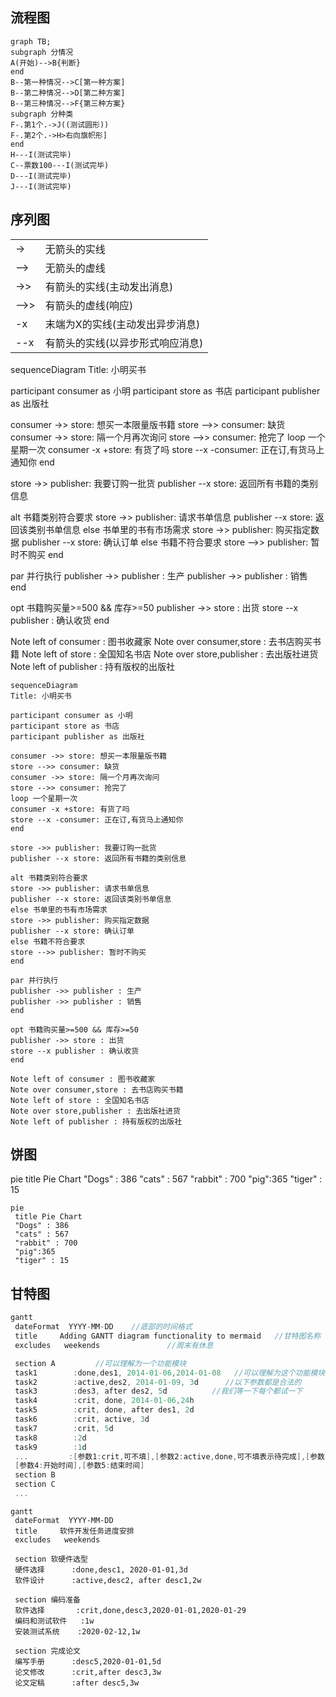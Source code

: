 ## 流程图

```mermaid
graph TB;
subgraph 分情况
A(开始)-->B{判断}
end
B--第一种情况-->C[第一种方案]
B--第二种情况-->D[第二种方案]
B--第三种情况-->F{第三种方案}
subgraph 分种类
F-.第1个.->J((测试圆形))
F-.第2个.->H>右向旗帜形]
end
H---I(测试完毕)
C--票数100---I(测试完毕)
D---I(测试完毕)
J---I(测试完毕)
```

## 序列图

|      |                                  |
| ---- | -------------------------------- |
| ->   | 无箭头的实线                     |
| -->  | 无箭头的虚线                     |
| ->>  | 有箭头的实线(主动发出消息)       |
| -->> | 有箭头的虚线(响应)               |
| -x   | 末端为X的实线(主动发出异步消息)  |
| --x  | 有箭头的实线(以异步形式响应消息) |

sequenceDiagram
Title: 小明买书

participant consumer as 小明
participant store as 书店
participant publisher as 出版社

consumer ->> store: 想买一本限量版书籍
store -->> consumer: 缺货
consumer ->> store: 隔一个月再次询问
store -->> consumer: 抢完了
loop 一个星期一次
consumer -x +store: 有货了吗
store --x -consumer: 正在订,有货马上通知你
end

store ->> publisher: 我要订购一批货
publisher --x store: 返回所有书籍的类别信息

alt 书籍类别符合要求
store ->> publisher: 请求书单信息
publisher --x store: 返回该类别书单信息
else 书单里的书有市场需求
store ->> publisher: 购买指定数据
publisher --x store: 确认订单
else 书籍不符合要求
store -->> publisher: 暂时不购买
end

par 并行执行
publisher ->> publisher : 生产
publisher ->> publisher : 销售
end

opt 书籍购买量>=500 && 库存>=50
publisher ->> store : 出货
store --x publisher : 确认收货
end

Note left of consumer : 图书收藏家
Note over consumer,store : 去书店购买书籍
Note left of store : 全国知名书店
Note over store,publisher : 去出版社进货
Note left of publisher : 持有版权的出版社

```mermaid
sequenceDiagram
Title: 小明买书

participant consumer as 小明
participant store as 书店
participant publisher as 出版社

consumer ->> store: 想买一本限量版书籍
store -->> consumer: 缺货
consumer ->> store: 隔一个月再次询问
store -->> consumer: 抢完了
loop 一个星期一次
consumer -x +store: 有货了吗
store --x -consumer: 正在订,有货马上通知你
end

store ->> publisher: 我要订购一批货
publisher --x store: 返回所有书籍的类别信息

alt 书籍类别符合要求
store ->> publisher: 请求书单信息
publisher --x store: 返回该类别书单信息
else 书单里的书有市场需求
store ->> publisher: 购买指定数据
publisher --x store: 确认订单
else 书籍不符合要求
store -->> publisher: 暂时不购买
end

par 并行执行
publisher ->> publisher : 生产
publisher ->> publisher : 销售
end

opt 书籍购买量>=500 && 库存>=50
publisher ->> store : 出货
store --x publisher : 确认收货
end

Note left of consumer : 图书收藏家
Note over consumer,store : 去书店购买书籍
Note left of store : 全国知名书店
Note over store,publisher : 去出版社进货
Note left of publisher : 持有版权的出版社
```

## 饼图

pie
 title Pie Chart
 "Dogs" : 386
 "cats" : 567
 "rabbit" : 700
 "pig":365
 "tiger" : 15

```mermaid
pie
 title Pie Chart
 "Dogs" : 386
 "cats" : 567
 "rabbit" : 700
 "pig":365
 "tiger" : 15
```

## 甘特图

```csharp
gantt
 dateFormat  YYYY-MM-DD    //底部的时间格式
 title     Adding GANTT diagram functionality to mermaid   //甘特图名称
 excludes   weekends               //周末有休息

 section A         //可以理解为一个功能模块
 task1        :done,des1, 2014-01-06,2014-01-08   //可以理解为这个功能模块的各项进度安排
 task2        :active,des2, 2014-01-09, 3d      //以下参数都是合法的
 task3        :des3, after des2, 5d          //我们等一下每个都试一下
 task4        :crit, done, 2014-01-06,24h
 task5        :crit, done, after des1, 2d
 task6        :crit, active, 3d
 task7        :crit, 5d
 task8        :2d
 task9        :1d
 ...         :[参数1:crit,可不填],[参数2:active,done,可不填表示待完成],[参数3:小名],
 [参数4:开始时间],[参数5:结束时间]
 section B
 section C 
 ...
```

```mermaid
gantt
 dateFormat  YYYY-MM-DD
 title     软件开发任务进度安排 
 excludes   weekends

 section 软硬件选型 
 硬件选择      :done,desc1, 2020-01-01,3d 
 软件设计      :active,desc2, after desc1,2w

 section 编码准备
 软件选择       :crit,done,desc3,2020-01-01,2020-01-29
 编码和测试软件   :1w
 安装测试系统    :2020-02-12,1w

 section 完成论文
 编写手册      :desc5,2020-01-01,5d
 论文修改      :crit,after desc3,3w
 论文定稿      :after desc5,3w
```

